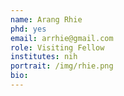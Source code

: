 ```yaml
---
name: Arang Rhie
phd: yes
email: arrhie@gmail.com
role: Visiting Fellow
institutes: nih
portrait: /img/rhie.png
bio:
---
```

